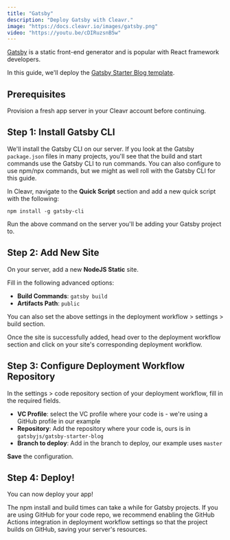 ```yaml
---
title: "Gatsby"
description: "Deploy Gatsby with Cleavr."
image: "https://docs.cleavr.io/images/gatsby.png"
video: "https://youtu.be/cDIRuzsnB5w"
---
```


<you-tube video="cDIRuzsnB5w"></you-tube>

[Gatsby](https://www.gatsbyjs.com/) is a static front-end generator and is popular with React framework developers.

In this guide, we'll deploy the [Gatsby Starter Blog template](https://github.com/gatsbyjs/gatsby-starter-blog).

## Prerequisites

Provision a fresh app server in your Cleavr account before continuing.

## Step 1: Install Gatsby CLI

We'll install the Gatsby CLI on our server. If you look at the Gatsby `package.json` files in many projects, you'll see that the build and start commands
use the Gatsby CLI to run commands. You can also configure to use npm/npx commands, but we might as well roll with the Gatsby CLI for this guide.

In Cleavr, navigate to the **Quick Script** section and add a new quick script with the following:

```
npm install -g gatsby-cli
```

Run the above command on the server you'll be adding your Gatsby project to.

## Step 2: Add New Site

On your server, add a new **NodeJS Static** site.

Fill in the following advanced options:

- **Build Commands**: `gatsby build`
- **Artifacts Path**: `public`

<base-info>
You can also set the above settings in the deployment workflow > settings > build section.
</base-info>

Once the site is successfully added, head over to the deployment workflow section and click on your site's corresponding deployment workflow.

## Step 3: Configure Deployment Workflow Repository

In the settings > code repository section of your deployment workflow, fill in the required fields.

- **VC Profile**: select the VC profile where your code is - we're using a GitHub profile in our example
- **Repository**: Add the repository where your code is, ours is in `gatsbyjs/gatsby-starter-blog`
- **Branch to deploy**: Add in the branch to deploy, our example uses `master`

**Save** the configuration.

## Step 4: Deploy!

You can now deploy your app!

<base-point>
The npm install and build times can take a while for Gatsby projects. If you are using GitHub for your code repo, we recommend enabling the GitHub Actions
integration in deployment workflow settings so that the project builds on GitHub, saving your server's resources. 
</base-point>
